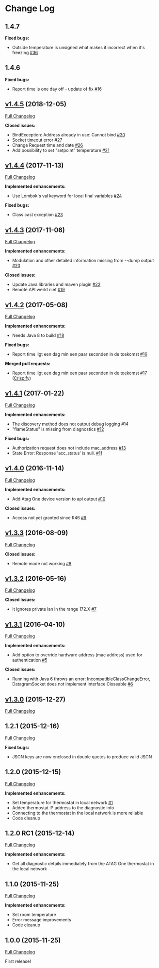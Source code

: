 # Change Log

## 1.4.7
**Fixed bugs:**

- Outside temperature is unsigned what makes it incorrect when it's freezing [\#36](https://github.com/kozmoz/atag-one-api/issues/36)

## 1.4.6
**Fixed bugs:**

- Report time is one day off - update of fix [\#16](https://github.com/kozmoz/atag-one-api/issues/16)

## [v1.4.5](https://github.com/kozmoz/atag-one-api/tree/v1.4.5) (2018-12-05)
[Full Changelog](https://github.com/kozmoz/atag-one-api/compare/v1.4.4...v1.4.5)

**Closed issues:**

- BindException: Address already in use: Cannot bind [\#30](https://github.com/kozmoz/atag-one-api/issues/30)
- Socket timeout error [\#27](https://github.com/kozmoz/atag-one-api/issues/27)
- Change Request  time and date [\#26](https://github.com/kozmoz/atag-one-api/issues/26)
- Add possibility to set "setpoint" temperature [\#21](https://github.com/kozmoz/atag-one-api/issues/21)

## [v1.4.4](https://github.com/kozmoz/atag-one-api/tree/v1.4.4) (2017-11-13)
[Full Changelog](https://github.com/kozmoz/atag-one-api/compare/v1.4.3...v1.4.4)

**Implemented enhancements:**

- Use Lombok's val keyword for local final variables [\#24](https://github.com/kozmoz/atag-one-api/issues/24)

**Fixed bugs:**

- Class cast exception [\#23](https://github.com/kozmoz/atag-one-api/issues/23)

## [v1.4.3](https://github.com/kozmoz/atag-one-api/tree/v1.4.3) (2017-11-06)
[Full Changelog](https://github.com/kozmoz/atag-one-api/compare/v1.4.2...v1.4.3)

**Implemented enhancements:**

- Modulation and other detailed information missing from --dump output [\#20](https://github.com/kozmoz/atag-one-api/issues/20)

**Closed issues:**

- Update Java libraries and maven plugin [\#22](https://github.com/kozmoz/atag-one-api/issues/22)
- Remote API werkt niet [\#19](https://github.com/kozmoz/atag-one-api/issues/19)

## [v1.4.2](https://github.com/kozmoz/atag-one-api/tree/v1.4.2) (2017-05-08)
[Full Changelog](https://github.com/kozmoz/atag-one-api/compare/v1.4.1...v1.4.2)

**Implemented enhancements:**

- Needs Java 8 to build [\#18](https://github.com/kozmoz/atag-one-api/issues/18)

**Fixed bugs:**

- Report time ligt een dag min een paar seconden in de toekomst [\#16](https://github.com/kozmoz/atag-one-api/issues/16)

**Merged pull requests:**

-  Report time ligt een dag min een paar seconden in de toekomst [\#17](https://github.com/kozmoz/atag-one-api/pull/17) ([Crispify](https://github.com/Crispify))

## [v1.4.1](https://github.com/kozmoz/atag-one-api/tree/v1.4.1) (2017-01-22)
[Full Changelog](https://github.com/kozmoz/atag-one-api/compare/v1.4.0...v1.4.1)

**Implemented enhancements:**

- The discovery method does not output debug logging [\#14](https://github.com/kozmoz/atag-one-api/issues/14)
- "flameStatus" is missing from diagnostics [\#12](https://github.com/kozmoz/atag-one-api/issues/12)

**Fixed bugs:**

- Authorization request does not include mac\_address [\#13](https://github.com/kozmoz/atag-one-api/issues/13)
- State Error: Response 'acc\_status' is null. [\#11](https://github.com/kozmoz/atag-one-api/issues/11)

## [v1.4.0](https://github.com/kozmoz/atag-one-api/tree/v1.4.0) (2016-11-14)
[Full Changelog](https://github.com/kozmoz/atag-one-api/compare/v1.3.3...v1.4.0)

**Implemented enhancements:**

- Add Atag One device version to api output [\#10](https://github.com/kozmoz/atag-one-api/issues/10)

**Closed issues:**

- Access not yet granted since R46 [\#9](https://github.com/kozmoz/atag-one-api/issues/9)

## [v1.3.3](https://github.com/kozmoz/atag-one-api/tree/v1.3.3) (2016-08-09)
[Full Changelog](https://github.com/kozmoz/atag-one-api/compare/v1.3.2...v1.3.3)

**Closed issues:**

- Remote mode not working [\#8](https://github.com/kozmoz/atag-one-api/issues/8)

## [v1.3.2](https://github.com/kozmoz/atag-one-api/tree/v1.3.2) (2016-05-16)
[Full Changelog](https://github.com/kozmoz/atag-one-api/compare/v1.3.1...v1.3.2)

**Closed issues:**

- It ignores private lan in the range 172.X [\#7](https://github.com/kozmoz/atag-one-api/issues/7)

## [v1.3.1](https://github.com/kozmoz/atag-one-api/tree/v1.3.1) (2016-04-10)
[Full Changelog](https://github.com/kozmoz/atag-one-api/compare/v1.3.0...v1.3.1)

**Implemented enhancements:**

- Add option to override hardware address \(mac address\) used for authentication [\#5](https://github.com/kozmoz/atag-one-api/issues/5)

**Closed issues:**

- Running with Java 6 throws an error: IncompatibleClassChangeError, DatagramSocket does not implement interface Closeable [\#6](https://github.com/kozmoz/atag-one-api/issues/6)

## [v1.3.0](https://github.com/kozmoz/atag-one-api/tree/v1.3.0) (2015-12-27)
[Full Changelog](https://github.com/kozmoz/atag-one-api/compare/v1.3.0-rc1...v1.3.0)

## 1.2.1 (2015-12-16)
[Full Changelog](https://github.com/kozmoz/atag-one-api/compare/v1-2-0...v1-2-1)

**Fixed bugs:**

- JSON keys are now enclosed in double quotes to produce valid JSON

## 1.2.0 (2015-12-15)
[Full Changelog](https://github.com/kozmoz/atag-one-api/compare/v1-2-0-rc1...v1-2-0)

**Implemented enhancements:**

- Set temperature for thermostat in local network [\#1](https://github.com/kozmoz/atag-one-api/issues/1)
- Added thermostat IP address to the diagnostic info
- Connecting to the thermostat in the local network is more reliable
- Code cleanup

## 1.2.0 RC1 (2015-12-14)
[Full Changelog](https://github.com/kozmoz/atag-one-api/compare/v1-1-0...v1-2-0-rc1)

**Implemented enhancements:**

- Get all diagnostic details immediately from the ATAG One thermostat in the local network

## 1.1.0 (2015-11-25)
[Full Changelog](https://github.com/kozmoz/atag-one-api/compare/v1-0-0...v1-1-0)

**Implemented enhancements:**

- Set room temperature
- Error message improvements
- Code cleanup

## 1.0.0 (2015-11-25)
[Full Changelog](https://github.com/kozmoz/atag-one-api/compare/1.0.0...v1-0-0)

First release!
